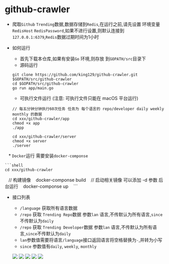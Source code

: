 # github-crawler 

* 爬取`Github` `Trending`数据,数据存储到`Redis`,在运行之前,请先设置 环境变量 `RedisHost` `RedisPassword`,如果不进行设置,则默认连接到 `127.0.0.1:6379`,`Redis`数据过期时间为1小时
- 如何运行
    * 首先下载本仓库,如果有安装`Go` 环境,则存放 到`GOPATH/src`目录下
    * 源码运行
    
    ```shell
    git clone https://github.com/king129/github-crawler.git $GOPATH/src/github-crawler
    cd $GOPATH/src/github-crawler
    go run app/main.go
    ```
    
    * 可执行文件运行 (注意: 可执行文件只能在 macOS 平台运行)
    
    ```shell
    // 每五分钟分钟执行60次任务 任务为 每个语言的 repo/developer daily weekly monthly 的数据
    cd xxx/github-crawler/app
    chmod +x app
    ./app
    
    cd xxx/github-crawler/server
    chmod +x server
    ./server
    ```
    
    * `Docker`运行 需要安装`docker-componse`

    ```shell
    cd xxx/github-crawler
    // 构建镜像
    docker-componse build
    // 启动相关镜像 可以添加 -d 参数 后台运行
    docker-componse up
    ```
* 接口列表
    * `/language` 获取所有语言数据
    * `/repo` 获取 `Trending Repo`数据 参数`lan` 语言,不传默认为所有语言,`since`不传默认为`daily`
    * `/repo` 获取 `Trending Developer`数据 参数`lan` 语言,不传默认为所有语言,`since`不传默认为`daily`
    * `lan`参数值需要将语言`/language`接口返回语言将空格替换为`-`,并转为小写
    * `since` 参数值有`daily`, `weekly`, `monthly`
    
    ![](https://github.com/king129/github-crawler/blob/master/images/1.png)
    ![](https://github.com/king129/github-crawler/blob/master/images/2.png)
    ![](https://github.com/king129/github-crawler/blob/master/images/3.png)
    ![](https://github.com/king129/github-crawler/blob/master/images/4.png)
    ![](https://github.com/king129/github-crawler/blob/master/images/5.png)

